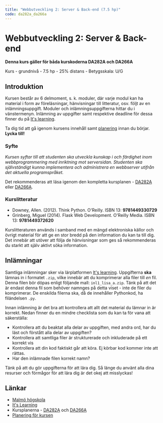 ```yaml
---
title: "Webbutveckling 2: Server & Back-end (7.5 hp)"
code: da282a_da266a
---
```


# Webbutveckling 2: Server & Back-end

**Denna kurs gäller för båda kurskoderna DA282A och DA266A**

Kurs - grundnivå - 7.5 hp - 25% distans - Betygsskala: U/G

## Introduktion

Kursen består av 6 delmoment, s. k. moduler, där varje modul kan ha material i form av föreläsningar, hänvisningar till litteratur, osv. följt av en inlämningsuppgift. Moduler och inlämningsuppgifterna hittar du i vänstermenyn. Inlämning av uppgifter samt respektive deadline för dessa finner du på [It's learning](https://mah.itslearning.com/ContentArea/ContentArea.aspx?LocationID=26042&LocationType=1).

Ta dig tid att gå igenom kursens innehåll samt [planering](/courses/da282a_da266a/plan.html) innan du börjar. **Lycka till!**

### Syfte

*Kursen syftar till att studenten ska utveckla kunskap i och färdighet inom webbprogrammering med inriktning mot serversidan. Studenten ska självständigt kunna implementera och administrera en webbserver utifrån det aktuella programspråket.*

Det rekommenderas att läsa igenom den kompletta kursplanen - [DA282A](https://edu.mah.se/sv/Course/DA282A#Syllabus) eller [DA266A](https://edu.mah.se/sv/Course/DA266A#Syllabus).

### Kurslitteratur

* Downey, Allen. (2012). Think Python. O'Reilly. ISBN 13: **9781449330729**
* Grinberg, Miguel (2014). Flask Web Development. O'Reilly Media. ISBN 13: **9781449372620**

Kurslitteraturen används i samband med en mängd elektroniska källor och övrigt material för att ge en stor bredd på den information du kan ta till dig. Det innebär att utöver att följa de hänvisningar som ges så rekommenderas du starkt att själv aktivt söka information.

## Inlämningar

Samtliga inlämningar sker via lärplatformen [It's learning](https://mah.itslearning.com/ContentArea/ContentArea.aspx?LocationID=26042&LocationType=1). Uppgifterna **ska** lämnas in i formatet `.zip`, vilke innebär att du komprimerar alla filer till *en* fil. Denna filen bör döpas enligt följande mall: `inl1_lisa_a.zip`. Tänk på att det är endast denna fil som behöver namnges på detta viset - inte de filer du komprimerar. De enskilda filerna ska, då de innehåller Pythonkod, ha filändelsen `.py`.

Innan inlämning är det bra att kontrollera att allt det material du lämnar in är korrekt. Nedan finner du en mindre checklista som du kan ta för vana att säkerställa:

* Kontrollera att du beaktat alla delar av uppgiften, med andra ord, har du läst och förstått alla delar av uppgiften?
* Kontrollera att samtliga filer är strukturerade och inkluderade på ett korrekt vis
* Kontrollera att din kod faktiskt går att köra. Ej körbar kod kommer inte att rättas.
* Har den inlämnade filen korrekt namn?

Tänk på att du gör uppgifterna för att lära dig. Så länge du använt alla dina resurser och förmågor för att lära dig är det okej att misslyckas!

## Länkar

* [Malmö högskola](http://mah.se)
* [It's Learning](https://mah.itslearning.com/ContentArea/ContentArea.aspx?LocationID=26042&LocationType=1)
* Kursplanerna - [DA282A](https://edu.mah.se/sv/Course/DA282A#Syllabus) och [DA266A](https://edu.mah.se/sv/Course/DA266A#Syllabus)
* [Planering för kursen](/courses/da282a_da266a/plan.html)
